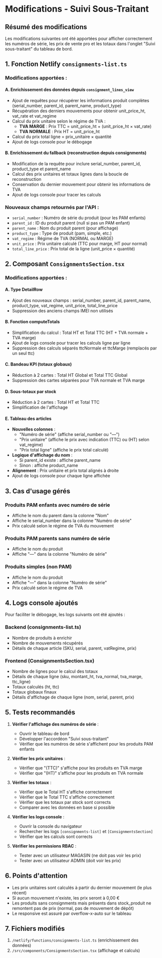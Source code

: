 # Modifications - Suivi Sous-Traitant

## Résumé des modifications

Les modifications suivantes ont été apportées pour afficher correctement les numéros de série, les prix de vente pro et les totaux dans l'onglet "Suivi sous-traitant" du tableau de bord.

## 1. Fonction Netlify `consignments-list.ts`

### Modifications apportées :

#### A. Enrichissement des données depuis `consignment_lines_view`
- Ajout de requêtes pour récupérer les informations produit complètes (serial_number, parent_id, parent_name, product_type)
- Récupération des derniers mouvements pour obtenir unit_price_ht, vat_rate et vat_regime
- Calcul du prix unitaire selon le régime de TVA :
  - **TVA MARGE** : Prix TTC = unit_price_ht + (unit_price_ht × vat_rate)
  - **TVA NORMALE** : Prix HT = unit_price_ht
- Calcul du prix total ligne = prix_unitaire × quantité
- Ajout de logs console pour le débogage

#### B. Enrichissement du fallback (reconstruction depuis consignments)
- Modification de la requête pour inclure serial_number, parent_id, product_type et parent_name
- Calcul des prix unitaires et totaux lignes dans la boucle de reconstruction
- Conservation du dernier mouvement pour obtenir les informations de TVA
- Ajout de logs console pour tracer les calculs

### Nouveaux champs retournés par l'API :
- `serial_number` : Numéro de série du produit (pour les PAM enfants)
- `parent_id` : ID du produit parent (null si pas un PAM enfant)
- `parent_name` : Nom du produit parent (pour affichage)
- `product_type` : Type de produit (pam, simple, etc.)
- `vat_regime` : Régime de TVA (NORMAL ou MARGE)
- `unit_price` : Prix unitaire calculé (TTC pour marge, HT pour normal)
- `total_line_price` : Prix total de la ligne (unit_price × quantité)

## 2. Composant `ConsignmentsSection.tsx`

### Modifications apportées :

#### A. Type DetailRow
- Ajout des nouveaux champs : serial_number, parent_id, parent_name, product_type, vat_regime, unit_price, total_line_price
- Suppression des anciens champs IMEI non utilisés

#### B. Fonction computeTotals
- Simplification du calcul : Total HT et Total TTC (HT + TVA normale + TVA marge)
- Ajout de logs console pour tracer les calculs ligne par ligne
- Suppression des calculs séparés ttcNormale et ttcMarge (remplacés par un seul ttc)

#### C. Bandeau KPI (totaux globaux)
- Réduction à 2 cartes : Total HT Global et Total TTC Global
- Suppression des cartes séparées pour TVA normale et TVA marge

#### D. Sous-totaux par stock
- Réduction à 2 cartes : Total HT et Total TTC
- Simplification de l'affichage

#### E. Tableau des articles
- **Nouvelles colonnes** :
  - "Numéro de série" (affiche serial_number ou "—")
  - "Prix unitaire" (affiche le prix avec indication (TTC) ou (HT) selon vat_regime)
  - "Prix total ligne" (affiche le prix total calculé)
- **Logique d'affichage du nom** :
  - Si parent_id existe : affiche parent_name
  - Sinon : affiche product_name
- **Alignement** : Prix unitaire et prix total alignés à droite
- Ajout de logs console pour chaque ligne affichée

## 3. Cas d'usage gérés

### Produits PAM enfants avec numéro de série
- Affiche le nom du parent dans la colonne "Nom"
- Affiche le serial_number dans la colonne "Numéro de série"
- Prix calculé selon le régime de TVA du mouvement

### Produits PAM parents sans numéro de série
- Affiche le nom du produit
- Affiche "—" dans la colonne "Numéro de série"

### Produits simples (non PAM)
- Affiche le nom du produit
- Affiche "—" dans la colonne "Numéro de série"
- Prix calculé selon le régime de TVA

## 4. Logs console ajoutés

Pour faciliter le débogage, les logs suivants ont été ajoutés :

### Backend (consignments-list.ts)
- Nombre de produits à enrichir
- Nombre de mouvements récupérés
- Détails de chaque article (SKU, serial, parent, vatRegime, prix)

### Frontend (ConsignmentsSection.tsx)
- Nombre de lignes pour le calcul des totaux
- Détails de chaque ligne (sku, montant_ht, tva_normal, tva_marge, ttc_ligne)
- Totaux calculés (ht, ttc)
- Totaux globaux finaux
- Détails d'affichage de chaque ligne (nom, serial, parent, prix)

## 5. Tests recommandés

1. **Vérifier l'affichage des numéros de série** :
   - Ouvrir le tableau de bord
   - Développer l'accordéon "Suivi sous-traitant"
   - Vérifier que les numéros de série s'affichent pour les produits PAM enfants

2. **Vérifier les prix unitaires** :
   - Vérifier que "(TTC)" s'affiche pour les produits en TVA marge
   - Vérifier que "(HT)" s'affiche pour les produits en TVA normale

3. **Vérifier les totaux** :
   - Vérifier que le Total HT s'affiche correctement
   - Vérifier que le Total TTC s'affiche correctement
   - Vérifier que les totaux par stock sont corrects
   - Comparer avec les données en base si possible

4. **Vérifier les logs console** :
   - Ouvrir la console du navigateur
   - Rechercher les logs `[consignments-list]` et `[ConsignmentsSection]`
   - Vérifier que les calculs sont corrects

5. **Vérifier les permissions RBAC** :
   - Tester avec un utilisateur MAGASIN (ne doit pas voir les prix)
   - Tester avec un utilisateur ADMIN (doit voir les prix)

## 6. Points d'attention

- Les prix unitaires sont calculés à partir du dernier mouvement (le plus récent)
- Si aucun mouvement n'existe, les prix seront à 0,00 €
- Les produits sans consignments mais présents dans stock_produit ne remontent pas de prix (normal, pas de mouvement de dépôt)
- Le responsive est assuré par overflow-x-auto sur le tableau

## 7. Fichiers modifiés

1. `/netlify/functions/consignments-list.ts` (enrichissement des données)
2. `/src/components/ConsignmentsSection.tsx` (affichage et calculs)

